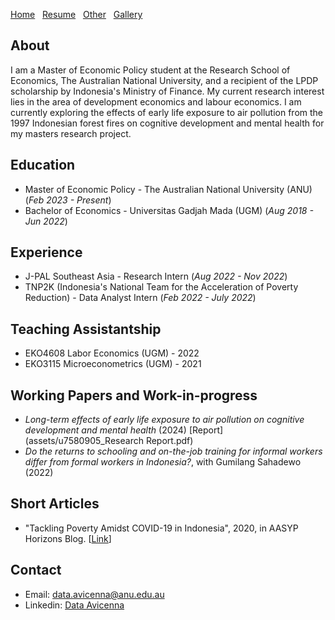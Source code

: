 [Home](./)&nbsp;&nbsp;&nbsp;[Resume](assets/resume.pdf)&nbsp;&nbsp;&nbsp;[Other](./other.html)&nbsp;&nbsp;&nbsp;[Gallery](./gallery.html)

## About
I am a Master of Economic Policy student at the Research School of Economics, The Australian National University, and a recipient of the LPDP scholarship by Indonesia's Ministry of Finance. My current research interest lies in the area of development economics and labour economics. I am currently exploring the effects of early life exposure to air pollution from the 1997 Indonesian forest fires on cognitive development and mental health for my masters research project.

## Education						       		
- Master of Economic Policy - The Australian National University (ANU) (_Feb 2023 - Present_)
- Bachelor of Economics - Universitas Gadjah Mada (UGM) (_Aug 2018 - Jun 2022_)

## Experience
- J-PAL Southeast Asia - Research Intern (_Aug 2022 - Nov 2022_)
- TNP2K (Indonesia's National Team for the Acceleration of Poverty Reduction) - Data Analyst Intern (_Feb 2022 - July 2022_)

## Teaching Assistantship
- EKO4608 Labor Economics (UGM) - 2022
- EKO3115 Microeconometrics (UGM) - 2021

## Working Papers and Work-in-progress
- _Long-term effects of early life exposure to air pollution on cognitive development and mental health_ (2024) [Report](assets/u7580905_Research Report.pdf)
- _Do the returns to schooling and on-the-job training for informal workers differ from formal workers in Indonesia?_, with Gumilang Sahadewo (2022)

## Short Articles
- "Tackling Poverty Amidst COVID-19 in Indonesia", 2020, in AASYP Horizons Blog. [[Link](https://aasyp.org/2020/10/12/tackling-poverty-amidst-covid-19-in-indonesia/)]

## Contact
- Email: [data.avicenna@anu.edu.au](mailto:data.avicenna@anu.edu.au)
- Linkedin: [Data Avicenna](https://au.linkedin.com/in/dataavicenna)
